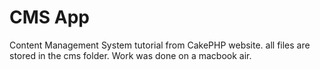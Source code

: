 # CMS App
Content Management System tutorial from CakePHP website.
all files are stored in the cms folder.
Work was done on a macbook air.
